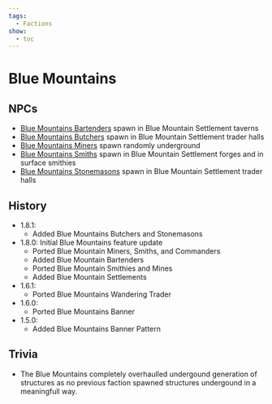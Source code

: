 ```yaml
---
tags:
  - Factions
show:
  - toc
---
```


####

# Blue Mountains

## NPCs
- [Blue Mountains Bartenders](/Extended-Wiki/wiki/Blue_Dwarven_Bartender) spawn in Blue Mountain Settlement taverns
- [Blue Mountains Butchers](/Extended-Wiki/wiki/Blue_Dwarven_Butcher) spawn in Blue Mountain Settlement trader halls
- [Blue Mountains Miners](/Extended-Wiki/wiki/Blue_Dwarven_Miner) spawn randomly underground
- [Blue Mountains Smiths](/Extended-Wiki/wiki/Blue_Dwarven_Smith) spawn in Blue Mountain Settlement forges and in surface smithies
- [Blue Mountains Stonemasons](/Extended-Wiki/wiki/Blue_Dwarven_Stonemason) spawn in Blue Mountain Settlement trader halls

## History
- 1.8.1:
    - Added Blue Mountains Butchers and Stonemasons
- 1.8.0: Initial Blue Mountains feature update
    - Ported Blue Mountain Miners, Smiths, and Commanders
    - Added Blue Mountain Bartenders
    - Ported Blue Mountain Smithies and Mines
    - Added Blue Mountain Settlements
- 1.6.1:
    - Ported Blue Mountains Wandering Trader
- 1.6.0:
    - Ported Blue Mountains Banner
- 1.5.0:
    - Added Blue Mountains Banner Pattern

## Trivia

- The Blue Mountains completely overhaulled undergound generation of structures as no previous faction spawned structures undergound in a meaningfull way.